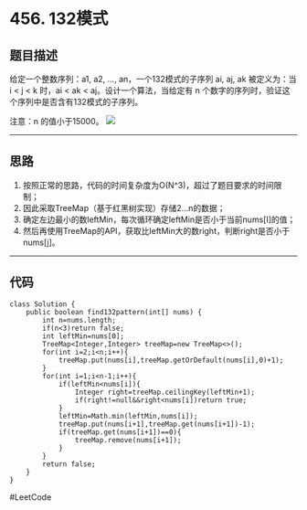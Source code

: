 # 456. 132模式
## 题目描述
给定一个整数序列：a1, a2, …, an，一个132模式的子序列 ai, aj, ak 被定义为：当 i < j < k 时，ai < ak < aj。设计一个算法，当给定有 n 个数字的序列时，验证这个序列中是否含有132模式的子序列。

注意：n 的值小于15000。
![](456.%20132%E6%A8%A1%E5%BC%8F/%E6%88%AA%E5%B1%8F2021-03-24%20%E4%B8%8A%E5%8D%889.17.38.png)
- - - -
## 思路
1. 按照正常的思路，代码的时间复杂度为O(N^3)，超过了题目要求的时间限制；
2. 因此采取TreeMap（基于红黑树实现）存储2…n的数据；
3. 确定左边最小的数leftMin，每次循环确定leftMin是否小于当前nums[I]的值；
4. 然后再使用TreeMap的API，获取比leftMin大的数right，判断right是否小于nums[j]。
- - - -
## 代码
```
class Solution {
    public boolean find132pattern(int[] nums) {
        int n=nums.length;
        if(n<3)return false;
        int leftMin=nums[0];
        TreeMap<Integer,Integer> treeMap=new TreeMap<>();
        for(int i=2;i<n;i++){
            treeMap.put(nums[i],treeMap.getOrDefault(nums[i],0)+1);
        }
        for(int i=1;i<n-1;i++){
            if(leftMin<nums[i]){
                Integer right=treeMap.ceilingKey(leftMin+1);
                if(right!=null&&right<nums[i])return true;
            }
            leftMin=Math.min(leftMin,nums[i]);
            treeMap.put(nums[i+1],treeMap.get(nums[i+1])-1);
            if(treeMap.get(nums[i+1])==0){
                treeMap.remove(nums[i+1]);
            }
        }
        return false;
    }
}
```
#LeetCode